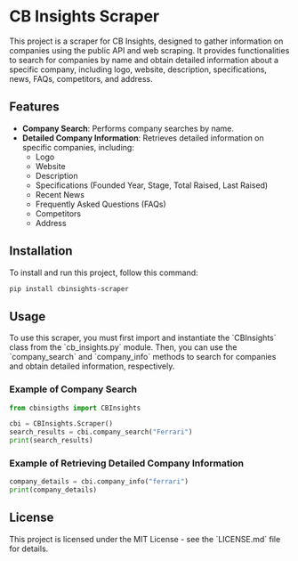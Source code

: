 # CB Insights Scraper

This project is a scraper for CB Insights, designed to gather information on companies using the public API and web scraping. It provides functionalities to search for companies by name and obtain detailed information about a specific company, including logo, website, description, specifications, news, FAQs, competitors, and address.

## Features

- **Company Search**: Performs company searches by name.
- **Detailed Company Information**: Retrieves detailed information on specific companies, including:
  - Logo
  - Website
  - Description
  - Specifications (Founded Year, Stage, Total Raised, Last Raised)
  - Recent News
  - Frequently Asked Questions (FAQs)
  - Competitors
  - Address

## Installation

To install and run this project, follow this command:

   ```bash
   pip install cbinsights-scraper
   ```

## Usage

To use this scraper, you must first import and instantiate the \`CBInsights\` class from the \`cb_insights.py\` module. Then, you can use the \`company_search\` and \`company_info\` methods to search for companies and obtain detailed information, respectively.

### Example of Company Search

```python
from cbinsigths import CBInsights

cbi = CBInsights.Scraper()
search_results = cbi.company_search("Ferrari")
print(search_results)
```

### Example of Retrieving Detailed Company Information

```python
company_details = cbi.company_info("ferrari")
print(company_details)
```

## License

This project is licensed under the MIT License - see the \`LICENSE.md\` file for details.
